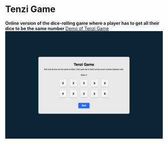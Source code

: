 # Tenzi Game
**Online version of the dice-rolling game where a player has to get all their dice to be the same number**
[Demo of Tenzi Game](https://www.dannychung.net/tenzies/)
![Tenzie Game Screenshot](./public/tenzi-game-screenshot.jpeg)

